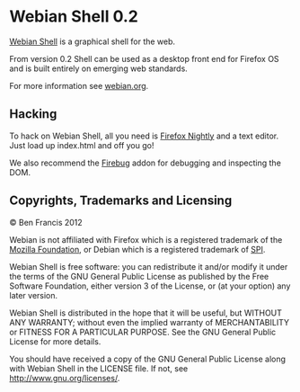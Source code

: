# Webian Shell 0.2

[Webian Shell](http://webian.org/shell) is a graphical shell for the web.

From version 0.2 Shell can be used as a desktop front end for Firefox OS and is built entirely on emerging web standards. 

For more information see [webian.org](http://webian.org).

## Hacking
To hack on Webian Shell, all you need is [Firefox Nightly](http://nightly.mozilla.org/) and a text editor. Just load up index.html and off you go!

We also recommend the [Firebug](http://getfirebug.com/) addon for debugging and inspecting the DOM.

## Copyrights, Trademarks and Licensing
© Ben Francis 2012

Webian is not affiliated with Firefox which is a registered trademark of the [Mozilla Foundation](http://mozilla.org), or Debian which is a registered trademark of [SPI](http://www.spi-inc.org/corporate/trademarks/).

Webian Shell is free software: you can redistribute it and/or modify
it under the terms of the GNU General Public License as published by
the Free Software Foundation, either version 3 of the License, or
(at your option) any later version.

Webian Shell is distributed in the hope that it will be useful,
but WITHOUT ANY WARRANTY; without even the implied warranty of
MERCHANTABILITY or FITNESS FOR A PARTICULAR PURPOSE.  See the
GNU General Public License for more details.

You should have received a copy of the GNU General Public License
along with Webian Shell in the LICENSE file. If not, see
<http://www.gnu.org/licenses/>.
